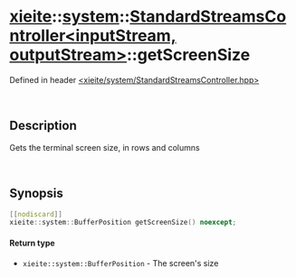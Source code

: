 # [xieite](../../xieite.md)\:\:[system](../../system.md)\:\:[StandardStreamsController\<inputStream, outputStream\>](../StandardStreamsController.md)\:\:getScreenSize
Defined in header [<xieite/system/StandardStreamsController.hpp>](../../../include/xieite/system/StandardStreamsController.hpp)

&nbsp;

## Description
Gets the terminal screen size, in rows and columns

&nbsp;

## Synopsis
```cpp
[[nodiscard]]
xieite::system::BufferPosition getScreenSize() noexcept;
```
#### Return type
- `xieite::system::BufferPosition` - The screen's size

